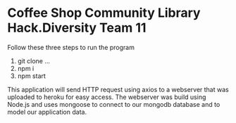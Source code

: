 # Coffee Shop Community Library Hack.Diversity Team 11

Follow these three steps to run the program

1) git clone ...
2) npm i
3) npm start


This application will send HTTP request using axios to a webserver that was uploaded to heroku for easy access. The webserver was build using Node.js and uses mongoose to connect to our mongodb database and to model our application data.
